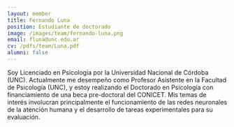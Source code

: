 ```yaml
---
layout: member
title: Fernando Luna
position: Estudiante de doctorado 
image: /images/team/fernando-luna.png
email: fluna@unc.edu.ar
cv: /pdfs/team/Luna.pdf
alumni: false
---
```


Soy Licenciado en Psicología por la Universidad Nacional de Córdoba (UNC). Actualmente me desempeño como Profesor Asistente en la Facultad de Psicología (UNC), y estoy realizando el Doctorado en Psicología con financiamiento de una beca pre-doctoral del CONICET. Mis temas de interés involucran principalmente el funcionamiento de las redes neuronales de la atención humana y el desarrollo de tareas experimentales para su evaluación. 
